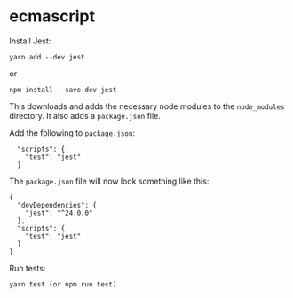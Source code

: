 # ecmascript

Install Jest:
```
yarn add --dev jest
```
or
```
npm install --save-dev jest
```

This downloads and adds the necessary node modules to the `node_modules` directory. It also adds a `package.json` file.

Add the following to `package.json`:
```
  "scripts": {
    "test": "jest"
  }
```
The `package.json` file will now look something like this:
```
{
  "devDependencies": {
    "jest": "^24.0.0"
  },
  "scripts": {
    "test": "jest"
  }
}
```
Run tests:
```
yarn test (or npm run test)
```
